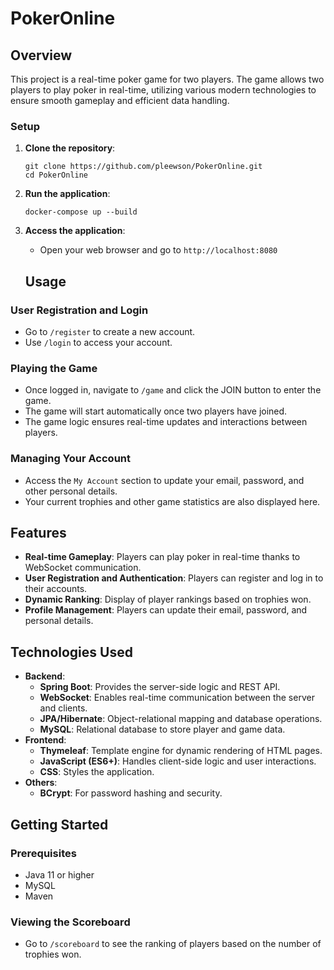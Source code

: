 # PokerOnline

## Overview
This project is a real-time poker game for two players. The game allows two players to play poker in real-time, utilizing various modern technologies to ensure smooth gameplay and efficient data handling.

### Setup
1. **Clone the repository**:
    ```
    git clone https://github.com/pleewson/PokerOnline.git
    cd PokerOnline
    ```
2. **Run the application**:
    ```
    docker-compose up --build
    ```
    
4. **Access the application**:
    - Open your web browser and go to `http://localhost:8080`
  
   
    ## Usage

### User Registration and Login
- Go to `/register` to create a new account.
- Use `/login` to access your account.

### Playing the Game
- Once logged in, navigate to `/game` and click the JOIN button to enter the game.
- The game will start automatically once two players have joined.
- The game logic ensures real-time updates and interactions between players.

### Managing Your Account
- Access the `My Account` section to update your email, password, and other personal details.
- Your current trophies and other game statistics are also displayed here.

## Features
- **Real-time Gameplay**: Players can play poker in real-time thanks to WebSocket communication.
- **User Registration and Authentication**: Players can register and log in to their accounts.
- **Dynamic Ranking**: Display of player rankings based on trophies won.
- **Profile Management**: Players can update their email, password, and personal details.

## Technologies Used
- **Backend**:
  - **Spring Boot**: Provides the server-side logic and REST API.
  - **WebSocket**: Enables real-time communication between the server and clients.
  - **JPA/Hibernate**: Object-relational mapping and database operations.
  - **MySQL**: Relational database to store player and game data.
- **Frontend**:
  - **Thymeleaf**: Template engine for dynamic rendering of HTML pages.
  - **JavaScript (ES6+)**: Handles client-side logic and user interactions.
  - **CSS**: Styles the application.
- **Others**:
  - **BCrypt**: For password hashing and security.

## Getting Started

### Prerequisites
- Java 11 or higher
- MySQL
- Maven



### Viewing the Scoreboard
- Go to `/scoreboard` to see the ranking of players based on the number of trophies won.

